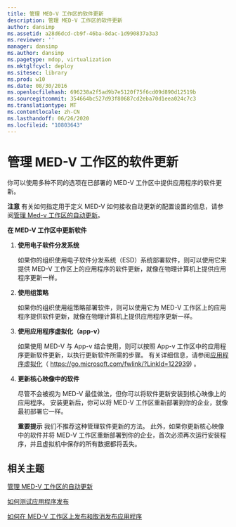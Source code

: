 ```yaml
---
title: 管理 MED-V 工作区的软件更新
description: 管理 MED-V 工作区的软件更新
author: dansimp
ms.assetid: a28d6dcd-cb9f-46ba-8dac-1d990837a3a3
ms.reviewer: ''
manager: dansimp
ms.author: dansimp
ms.pagetype: mdop, virtualization
ms.mktglfcycl: deploy
ms.sitesec: library
ms.prod: w10
ms.date: 08/30/2016
ms.openlocfilehash: 696238a2f5ad9b7e5120f75f6cd09d890d12519b
ms.sourcegitcommit: 354664bc527d93f80687cd2eba70d1eea024c7c3
ms.translationtype: MT
ms.contentlocale: zh-CN
ms.lasthandoff: 06/26/2020
ms.locfileid: "10803643"
---
```

# 管理 MED-V 工作区的软件更新


你可以使用多种不同的选项在已部署的 MED-V 工作区中提供应用程序的软件更新。

**注意** 有关如何指定用于定义 MED-V 如何接收自动更新的配置设置的信息，请参阅[管理 Med-v 工作区的自动更新](managing-automatic-updates-for-med-v-workspaces.md)。

 

**在 MED-V 工作区中更新软件**

1.  **使用电子软件分发系统**

    如果你的组织使用电子软件分发系统（ESD）系统部署软件，则可以使用它来提供 MED-V 工作区上的应用程序的软件更新，就像在物理计算机上提供应用程序更新一样。

2.  **使用组策略**

    如果你的组织使用组策略部署软件，则可以使用它为 MED-V 工作区上的应用程序提供软件更新，就像在物理计算机上提供应用程序更新一样。

3.  **使用应用程序虚拟化（app-v）**

    如果使用 MED-V 与 App-v 结合使用，则可以按照 App-v 工作区中的应用程序更新软件更新，以执行更新软件所需的步骤。 有关详细信息，请参阅[应用程序虚拟化](https://go.microsoft.com/fwlink/?LinkId=122939)（ https://go.microsoft.com/fwlink/?LinkId=122939) 。

4.  **更新核心映像中的软件**

    尽管不会被视为 MED-V 最佳做法，但你可以将软件更新安装到核心映像上的应用程序。 安装更新后，你可以将 MED-V 工作区重新部署到你的企业，就像最初部署它一样。

    **重要提示** 我们不推荐这种管理软件更新的方法。 此外，如果你更新核心映像中的软件并将 MED-V 工作区重新部署到你的企业，首次必须再次运行安装程序，并且虚拟机中保存的所有数据都将丢失。

     

## 相关主题


[管理 MED-V 工作区的自动更新](managing-automatic-updates-for-med-v-workspaces.md)

[如何测试应用程序发布](how-to-test-application-publishing.md)

[如何在 MED-V 工作区上发布和取消发布应用程序](how-to-publish-and-unpublish-an-application-on-the-med-v-workspace.md)

 

 





